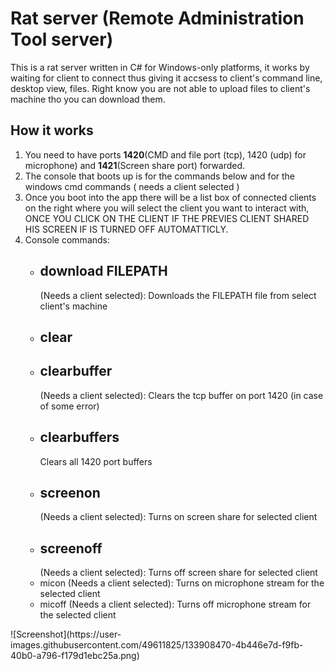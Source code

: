 <h1>Rat server (Remote Administration Tool server)</h1>

This is a rat server written in C# for Windows-only platforms, it works by waiting for client to connect thus giving it accsess to client's command line, desktop view, files.
Right know you are not able to upload files to client's machine tho you can download them.

<h2> How it works </h2>
<ol>
        <li> You need to have ports <b>1420</b>(CMD and file port (tcp), 1420 (udp) for microphone) and <b>1421</b>(Screen share port) forwarded.</li>
        <li> The console that boots up is for the commands below and for the windows cmd commands ( needs a client selected )
        <li> Once you boot into the app there will be a list box of connected clients on the right where you will select the client you want to interact with, ONCE YOU CLICK ON THE CLIENT IF THE PREVIES CLIENT SHARED HIS SCREEN IF IS TURNED OFF AUTOMATTICLY.
        <li> 
                Console commands:
                <ul>
                        <li> <h2>download FILEPATH</h2>(Needs a client selected): Downloads the FILEPATH file from select client's machine </li>
                        <li> <h2>clear</h2> </li>
                        <li> <h2>clearbuffer</h2>(Needs a client selected): Clears the tcp buffer on port 1420 (in case of some error)</li> 
                        <li> <h2>clearbuffers</h2> Clears all 1420 port buffers</li> 
                        <li> <h2>screenon</h2>  (Needs a client selected): Turns on screen share for selected client</li> 
                        <li> <h2>screenoff</h2>  (Needs a client selected): Turns off screen share for selected client</li> 
                        <li  <h2>micon</h2> (Needs a client selected): Turns on microphone stream for the selected client</li> 
                        <li  <h2>micoff</h2> (Needs a client selected): Turns off microphone stream for the selected client</li> 
                </ul>
        </li>
</ol>![Screenshot](https://user-images.githubusercontent.com/49611825/133908470-4b446e7d-f9fb-40b0-a796-f179d1ebc25a.png)
